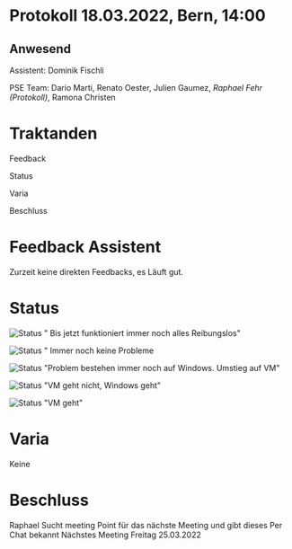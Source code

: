 # Protokoll 18.03.2022, Bern, 14:00
## Anwesend 
Assistent: Dominik Fischli

PSE Team: Dario Marti, Renato Oester, Julien Gaumez, *Raphael Fehr (Protokoll)*, Ramona Christen

# Traktanden

Feedback 

Status

Varia 

Beschluss

# Feedback Assistent
Zurzeit keine direkten Feedbacks, es Läuft gut.


# Status
![Status](https://img.shields.io/badge/Ramona_Christen-Status-green)
" Bis jetzt funktioniert immer noch alles Reibungslos"

![Status](https://img.shields.io/badge/Dario_Marti-Status-green)
" Immer noch keine Probleme

![Status](https://img.shields.io/badge/Renat_Oester-Status-green)
"Problem bestehen immer noch auf Windows. Umstieg auf VM"

![Status](https://img.shields.io/badge/Julien_Gaumez-Status-green)
"VM geht nicht, Windows geht"

![Status](https://img.shields.io/badge/Raphael_Fehr-Status-green)
"VM geht"

# Varia 
Keine

# Beschluss 
Raphael Sucht meeting Point für das nächste Meeting und gibt dieses Per Chat bekannt
Nächstes Meeting Freitag 25.03.2022 
